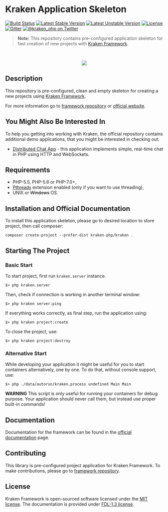# Kraken Application Skeleton

[![Build Status](https://travis-ci.org/kraken-php/framework.svg)](https://travis-ci.org/kraken-php/framework)
[![Latest Stable Version](https://poser.pugx.org/kraken-php/framework/v/stable)](https://packagist.org/packages/kraken-php/framework) 
[![Latest Unstable Version](https://poser.pugx.org/kraken-php/framework/v/unstable)](https://packagist.org/packages/kraken-php/framework) 
[![License](https://poser.pugx.org/kraken-php/framework/license)](https://packagist.org/packages/kraken-php/framework)
[![Gitter](https://badges.gitter.im/kraken-php/framework.svg)](https://gitter.im/kraken-php/framework?utm_source=badge&utm_medium=badge&utm_campaign=pr-badge)
[![@kraken_php on Twitter](https://img.shields.io/badge/twitter-%40kraken__php-blue.svg)](https://twitter.com/kraken_php)

> **Note:** This repository contains pre-configured application skeleton for fast creation of new projects with [Kraken Framework](https://github.com/kraken-php/framework).

<br>
<p align="center">
<img src="https://avatars2.githubusercontent.com/u/15938282?v=3&s=150" />
</p>

## Description

This repository is pre-configured, clean and empty skeleton for creating a new projects using [Kraken Framework](https://github.com/kraken-php/framework).

For more information go to [framework repository](https://github.com/kraken-php/framework) or [official website](http://kraken-php.com).

## You Might Also Be Interested In

To help you getting into working with Kraken, the official repository contains additional demo applications, that you might
be interested in checking out:

- [Distributed Chat App](https://github.com/kraken-php/demo-chat) - this application implements simple, real-time chat in PHP using HTTP and WebSockets.

## Requirements

* PHP-5.5, PHP-5.6 or PHP-7.0+,
* [Pthreads](http://php.net/manual/en/book.pthreads.php) extension enabled (only if you want to use threading),
* UNIX or ~~Windows~~ OS.

## Installation and Official Documentation

To install this application skeleton, please go to desired location to store project, then call composer:

```
composer create-project --prefer-dist kraken-php/kraken .
```

## Starting The Project

### Basic Start

To start project, first run `kraken.server` instance.

    $> php kraken.server

Then, check if connection is working in another terminal window:

    $> php kraken server:ping

If everything works correctly, as final step, run the application using:

    $> php kraken project:create

To close the project, use:

    $> php kraken project:destroy

### Alternative Start

While developing your application it might be useful for you to start containers alternatively, one by one. To do that, 
without console support, use:

    $> php ./data/autorun/kraken.process undefined Main Main

**WARNING** This script is only useful for running your containers for debug purpose. Your application should never call
them, but instead use proper built-in commands!

## Documentation

Documentation for the framework can be found in the [official documentation][2] page.

## Contributing

This library is pre-configured project application for Kraken Framework. To make contributions, please go to [framework repository][3].

## License

Kraken Framework is open-sourced software licensed under the [MIT license][6]. The documentation is provided under [FDL-1.3 license][7].

[1]: http://kraken-php.com
[2]: http://kraken-php.com/docs
[3]: http://kraken-php.com/getting_started
[4]: http://kraken-php.com/faq
[5]: http://kraken-php.com/docs/contributions
[6]: http://opensource.org/licenses/MIT
[7]: https://www.gnu.org/licenses/fdl-1.3.en.html
[8]: https://groups.google.com/forum/#!forum/kraken-php
